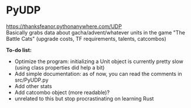 # PyUDP
https://thanksfeanor.pythonanywhere.com/UDP  
Basically grabs data about gacha/advent/whatever units in the game "The Battle Cats" (upgrade costs, TF requirements, talents, catcombos)  

**To-do list:**  
- Optimize the program: initializing a Unit object is currently pretty slow (using class properties did help a bit)  
- Add simple documentation: as of now, you can read the comments in src/PyUDP.py
- Add other stats
- Add catcombo object (more readable)?
- unrelated to this but stop procrastinating on learning Rust
